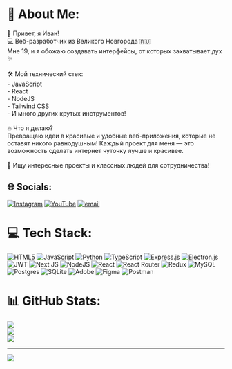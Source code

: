 # 💫 About Me:
👋 Привет, я Иван!<br>💻 Веб-разработчик из Великого Новгорода 🇷🇺<br>Мне 19, и я обожаю создавать интерфейсы, от которых захватывает дух ✨<br><br>🛠️ Мой технический стек:<br>- JavaScript<br>- React<br>- NodeJS<br>- Tailwind CSS<br>- И много других крутых инструментов!<br><br>🔥 Что я делаю?<br>Превращаю идеи в красивые и удобные веб-приложения, которые не оставят никого равнодушным! Каждый проект для меня — это возможность сделать интернет чуточку лучше и красивее.<br><br>👀 Ищу интересные проекты и классных людей для сотрудничества!


## 🌐 Socials:
[![Instagram](https://img.shields.io/badge/Instagram-%23E4405F.svg?logo=Instagram&logoColor=white)](https://instagram.com/zerop913) [![YouTube](https://img.shields.io/badge/YouTube-%23FF0000.svg?logo=YouTube&logoColor=white)](https://youtube.com/@zerop913) [![email](https://img.shields.io/badge/Email-D14836?logo=gmail&logoColor=white)](mailto:ivansmolin913@gmail.com) 

# 💻 Tech Stack:
![HTML5](https://img.shields.io/badge/html5-%23E34F26.svg?style=for-the-badge&logo=html5&logoColor=white) ![JavaScript](https://img.shields.io/badge/javascript-%23323330.svg?style=for-the-badge&logo=javascript&logoColor=%23F7DF1E) ![Python](https://img.shields.io/badge/python-3670A0?style=for-the-badge&logo=python&logoColor=ffdd54) ![TypeScript](https://img.shields.io/badge/typescript-%23007ACC.svg?style=for-the-badge&logo=typescript&logoColor=white) ![Express.js](https://img.shields.io/badge/express.js-%23404d59.svg?style=for-the-badge&logo=express&logoColor=%2361DAFB) ![Electron.js](https://img.shields.io/badge/Electron-191970?style=for-the-badge&logo=Electron&logoColor=white) ![JWT](https://img.shields.io/badge/JWT-black?style=for-the-badge&logo=JSON%20web%20tokens) ![Next JS](https://img.shields.io/badge/Next-black?style=for-the-badge&logo=next.js&logoColor=white) ![NodeJS](https://img.shields.io/badge/node.js-6DA55F?style=for-the-badge&logo=node.js&logoColor=white) ![React](https://img.shields.io/badge/react-%2320232a.svg?style=for-the-badge&logo=react&logoColor=%2361DAFB) ![React Router](https://img.shields.io/badge/React_Router-CA4245?style=for-the-badge&logo=react-router&logoColor=white) ![Redux](https://img.shields.io/badge/redux-%23593d88.svg?style=for-the-badge&logo=redux&logoColor=white) ![MySQL](https://img.shields.io/badge/mysql-4479A1.svg?style=for-the-badge&logo=mysql&logoColor=white) ![Postgres](https://img.shields.io/badge/postgres-%23316192.svg?style=for-the-badge&logo=postgresql&logoColor=white) ![SQLite](https://img.shields.io/badge/sqlite-%2307405e.svg?style=for-the-badge&logo=sqlite&logoColor=white) ![Adobe](https://img.shields.io/badge/adobe-%23FF0000.svg?style=for-the-badge&logo=adobe&logoColor=white) ![Figma](https://img.shields.io/badge/figma-%23F24E1E.svg?style=for-the-badge&logo=figma&logoColor=white) ![Postman](https://img.shields.io/badge/Postman-FF6C37?style=for-the-badge&logo=postman&logoColor=white)
# 📊 GitHub Stats:
![](https://github-readme-stats.vercel.app/api?username=zerop913&theme=catppuccin_latte&hide_border=false&include_all_commits=false&count_private=false)<br/>
![](https://nirzak-streak-stats.vercel.app/?user=zerop913&theme=catppuccin_latte&hide_border=false)<br/>
![](https://github-readme-stats.vercel.app/api/top-langs/?username=zerop913&theme=catppuccin_latte&hide_border=false&include_all_commits=false&count_private=false&layout=compact)

---
[![](https://visitcount.itsvg.in/api?id=zerop913&icon=0&color=0)](https://visitcount.itsvg.in)

<!-- Proudly created with GPRM ( https://gprm.itsvg.in ) -->
